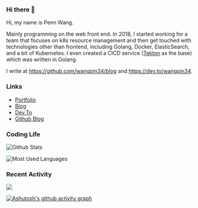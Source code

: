### Hi there 👋

<!--
**wangpin34/wangpin34** is a ✨ _special_ ✨ repository because its `README.md` (this file) appears on your GitHub profile.

Here are some ideas to get you started:

- 🔭 I’m currently working on ...
- 🌱 I’m currently learning ...
- 👯 I’m looking to collaborate on ...
- 🤔 I’m looking for help with ...
- 💬 Ask me about ...
- 📫 How to reach me: ...
- 😄 Pronouns: ...
- ⚡ Fun fact: ...
-->


Hi, my name is Penn Wang. 

Mainly programming on the web front end. In 2018, I started working for a team that focuses on k8s resource management and then get touched with technologies other than frontend, including Golang, Docker, ElasticSearch, and a bit of Kubernetes. I even created a CICD service ([Tekton](https://tekton.dev/) as the base) which was written in Golang.

I write at https://github.com/wangpin34/blog and https://dev.to/wangpin34.

### Links 
* [Portfolio](https://github.com/wangpin34/Portfolio)
* [Blog](https://penn-wang.netlify.app/)
* [Dev.To](https://dev.to/wangpin34)
* [Github Blog](https://github.com/wangpin34/blog)

### Coding Life

![Github Stats](https://github-readme-stats.vercel.app/api?username=wangpin34&count_private=true&show_icons=true&include_all_commits=true)

![Most Used Languages](https://github-readme-stats.vercel.app/api/top-langs/?username=wangpin34&layout=compact&langs_count=6&hide=HTML,TeX,Roff,Makefile,CSS,Gherkin,PHP,Perl)

### Recent Activity

![](https://github-profile-summary-cards.vercel.app/api/cards/profile-details?username=wangpin34&theme=vue)

[![Ashutosh's github activity graph](https://github-readme-activity-graph.vercel.app/graph?username=wangpin34&theme=react)](https://github.com/wangpin34)
